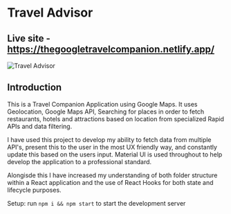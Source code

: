 # Travel Advisor

## Live site - https://thegoogletravelcompanion.netlify.app/

![Travel Advisor](https://www.linkpicture.com/q/gtc.jpg)

## Introduction
This is a Travel Companion Application using Google Maps. It uses Geolocation, Google Maps API, Searching for places in order to fetch restaurants, hotels and attractions based on location from specialized Rapid APIs and data filtering.

I have used this project to develop my ability to fetch data from multiple API's, present this to the user in the most UX friendly way, and constantly update this based on the users input. Material UI is used throughout to help develop the application to a professional standard. 

Alongisde this I have increased my understanding of both folder structure within a React application and the use of React Hooks for both state and lifecycle purposes. 


Setup: run ```npm i && npm start``` to start the development server
